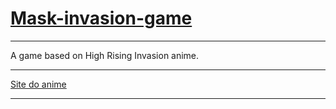 # <a href="">Mask-invasion-game</a>

<hr>

A game based on High Rising Invasion anime. 

<hr>

<a href="https://high-rise-invasion.com/" target="_blank">Site do anime</a>
<br>

<hr>
